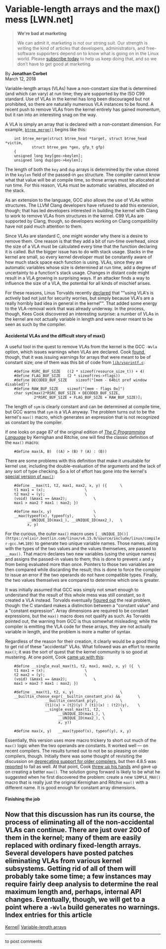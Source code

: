 # Variable-length arrays and the max() mess [LWN.net]

> **We're bad at marketing**
> 
> We can admit it, marketing is not our strong suit. Our strength is writing the kind of articles that developers, administrators, and free-software supporters depend on to know what is going on in the Linux world. Please [subscribe today](/Promo/nsn-bad/subscribe) to help us keep doing that, and so we don’t have to get good at marketing. 

By **Jonathan Corbet**  
March 12, 2018 

Variable-length arrays (VLAs) have a non-constant size that is determined (and which can vary) at run time; they are supported by the ISO C99 standard. Use of VLAs in the kernel has long been discouraged but not prohibited, so there are naturally numerous VLA instances to be found. A recent push to remove VLAs from the kernel entirely has gained momentum, but it ran into an interesting snag on the way. 

A VLA is simply an array that is declared with a non-constant dimension. For example, [`btree_merge()`](https://elixir.bootlin.com/linux/latest/source/lib/btree.c#L639) begins like this: 
    
    
        int btree_merge(struct btree_head *target, struct btree_head *victim,
    		    struct btree_geo *geo, gfp_t gfp)
        {
    	unsigned long key[geo->keylen];
    	unsigned long dup[geo->keylen];
    

The length of both the `key` and `dup` arrays is determined by the value stored in the `keylen` field of the passed-in `geo` structure. The compiler cannot know what that value will be at compile time, so those arrays must be allocated at run time. For this reason, VLAs must be automatic variables, allocated on the stack. 

As an extension to the language, GCC also allows the use of VLAs within structures. The LLVM Clang developers have refused to add this extension, though; that has led developers interested in building the kernel with Clang to work to remove VLAs from structures in the kernel. C99 VLAs are supported by Clang, though, so developers working on Clang compatibility have not paid much attention to them. 

Since VLAs are standard C, one might wonder why there is a desire to remove them. One reason is that they add a bit of run-time overhead, since the size of a VLA must be calculated every time that the function declaring it is called. But the bigger issue has to do with stack usage. Stacks in the kernel are small, so every kernel developer must be constantly aware of how much stack space each function is using. VLAs, since they are automatic variables whose size is determined at run time, add a degree of uncertainty to a function's stack usage. Changes in distant code might result in a VLA growing in surprising ways. If an attacker finds a way to influence the size of a VLA, the potential for all kinds of mischief arises. 

For these reasons, Linus Torvalds recently [declared](/Articles/749089/) that ""using VLA's is actively bad not just for security worries, but simply because VLA's are a really horribly bad idea in general in the kernel"". That added some energy to the VLA-removal work that was already underway. In the process, though, Kees Cook discovered an interesting surprise: a number of VLAs in the kernel are not actually variable in length and were never meant to be seen as such by the compiler. 

#### Accidental VLAs and the difficult story of max()

A useful tool in the quest to remove VLAs from the kernel is the GCC `-Wvla` option, which issues warnings when VLAs are declared. Cook [found](/Articles/749091/), though, that it was issuing warnings for arrays that were meant to be of constant size; one of them was this bit of code from [`lib/vsprintf.c`](https://elixir.bootlin.com/linux/latest/source/lib/vsprintf.c#L741): 
    
    
        #define RSRC_BUF_SIZE	((2 * sizeof(resource_size_t)) + 4)
        #define FLAG_BUF_SIZE	(2 * sizeof(res->flags))
        #define DECODED_BUF_SIZE	sizeof("[mem - 64bit pref window disabled]")
        #define RAW_BUF_SIZE	sizeof("[mem - flags 0x]")
    	char sym[max(2*RSRC_BUF_SIZE + DECODED_BUF_SIZE,
    		     2*RSRC_BUF_SIZE + FLAG_BUF_SIZE + RAW_BUF_SIZE)];
    

The length of `sym` is clearly constant and can be determined at compile time, but GCC warns that `sym` is a VLA anyway. The problem turns out to be the kernel's `max()` macro, which generates an expression that is not recognized as constant by the compiler. 

If one looks on page 87 of the original edition of [_The C Programming Language_](https://archive.org/details/TheCProgrammingLanguageFirstEdition) by Kernighan and Ritchie, one will find the classic definition of the `max()` macro: 
    
    
        #define max(A, B)  ((A) > (B) ? (A) : (B))
    

There are some problems with this definition that make it unsuitable for kernel use, including the double-evaluation of the arguments and the lack of any sort of type checking. So a lot of effort has gone into the kernel's [special version of `max()`](https://elixir.bootlin.com/linux/v4.15.9/source/include/linux/kernel.h#L804): 
    
    
        #define __max(t1, t2, max1, max2, x, y) ({		\
    	t1 max1 = (x);					\
    	t2 max2 = (y);					\
    	(void) (&max1 == &max2);			\
    	max1 > max2 ? max1 : max2; })
    
        #define max(x, y)					\
    	__max(typeof(x), typeof(y),			\
    	      __UNIQUE_ID(max1_), __UNIQUE_ID(max2_),	\
    	      x, y)
    

For the curious, the outer `max()` macro uses `[__UNIQUE_ID()](https://elixir.bootlin.com/linux/v4.15.9/source/include/linux/compiler-gcc.h#L189)` to generate two unique variable names. Those names, along with the types of the two values and the values themselves, are passed to `__max()`. That macro declares two new variables (using the unique names) and assigns the passed-in values to them; this is done to prevent `x` and `y` from being evaluated more than once. Pointers to those two variables are then compared while discarding the result; this is done to force the compiler to issue an error if the two operands do not have compatible types. Finally, the two values themselves are compared to determine which one is greater. 

It was initially assumed that GCC was simply not smart enough to understand that the result of this whole mess was still constant, so it created a VLA instead. Torvalds eventually [figured out](/Articles/749093/) the real problem, though: the C standard makes a distinction between a "constant value" and a "constant expression". Array dimensions are required to be constant expressions, but the `max()` macro does not qualify as such. As Torvalds pointed out, the warning from GCC is thus somewhat misleading; while the compiler is emitting the VLA code for these arrays, they are not actually variable in length, and the problem is more a matter of syntax. 

Regardless of the reason for their creation, it clearly would be a good thing to get rid of these "accidental" VLAs. What followed was an effort to rewrite `max()`; it was the sort of quest that the kernel community is so good at mustering. At one point, Cook [came up with this](/Articles/749095/): 
    
    
        #define __single_eval_max(t1, t2, max1, max2, x, y) ({	\
     	t1 max1 = (x);					\
     	t2 max2 = (y);					\
     	(void) (&max1 == &max2);			\
     	max1 > max2 ? max1 : max2; })
    
        #define __max(t1, t2, x, y)						\
    	__builtin_choose_expr(__builtin_constant_p(x) &&		\
    			      __builtin_constant_p(y),			\
    			      (t1)(x) > (t2)(y) ? (t1)(x) : (t2)(y),	\
    			      __single_eval_max(t1, t2,			\
    						__UNIQUE_ID(max1_),	\
    						__UNIQUE_ID(max2_),	\
    						x, y))
    
        #define max(x, y)	__max(typeof(x), typeof(y), x, y)
    

Essentially, this version uses more macro trickery to short out much of the `max()` logic when the two operands are constants. It worked well — on recent compilers. The results turned out to not be so pleasing on older compilers, though. Initially there was some thought of revisiting the discussion on [deprecating support for older compilers](/Articles/748074/), but then 4.8.5 was [reported](/Articles/749097/) to fail as well. At that point, Cook [threw up his hands](/Articles/749096/) and gave up on creating a better `max()`. The solution going forward is likely to be what he suggested when he first discovered the problem: create a new `SIMPLE_MAX()` macro that is really just the original Kernighan and Ritchie `max()` with a different name. It is good enough for constant array dimensions. 

#### Finishing the job

Now that this discussion has run its course, the process of eliminating all of the non-accidental VLAs can continue. There are just over 200 of them in the kernel; many of them are easily replaced with ordinary fixed-length arrays. Several developers have posted patches eliminating VLAs from various kernel subsystems. Getting rid of all of them will probably take some time; a few instances may require fairly deep analysis to determine the real maximum length and, perhaps, internal API changes. Eventually, though, we will get to a point where a `-Wvla` build generates no warnings.  
Index entries for this article  
---  
[Kernel](/Kernel/Index)| [Variable-length arrays](/Kernel/Index#Variable-length_arrays)  
  


* * *

to post comments 
